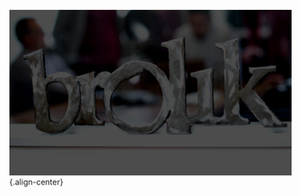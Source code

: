 <!-- TITLE: Brolik Wiki -->
<!-- SUBTITLE: A quick summary of Home -->
![Home Banner 3](/uploads/home-banner-3.jpg "Home Banner 3"){.align-center}